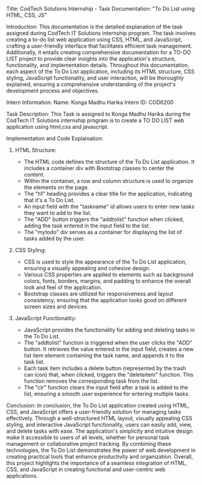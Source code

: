 
Title: CodTech Solutions Internship - Task Documentation: "To Do List using HTML, CSS, JS"

Introduction:
This documentation is the detailed explanation of the task assigned during CodTech IT Solutions internship program. The task involves creating a to-do list web application using CSS, HTML, and JavaScript, crafting a user-friendly interface that facilitates efficient task management. Additionally, it entails creating comprehensive documentation for a TO-DO LIST project to provide clear insights into the application's structure, functionality, and implementation details. Throughout this documentation, each aspect of the To Do List application, including its HTML structure, CSS styling, JavaScript functionality, and user interaction, will be thoroughly explained, ensuring a comprehensive understanding of the project's development process and objectives.

Intern Information:
Name: Konga Madhu Harika
Intern ID: COD6200

Task Description:
This Task is assigned to Konga Madhu Harika during the CodTech IT Solutions internship program is to create a TO DO LIST web application using html,css and javascript.

Implementation and Code Explaination:

1. HTML Structure:
   - The HTML code defines the structure of the To Do List application. It includes a container div with Bootstrap classes to center the content.
   - Within the container, a row and column structure is used to organize the elements on the page.
   - The "h1" heading provides a clear title for the application, indicating that it's a To Do List.
   - An input field with the "taskname" id allows users to enter new tasks they want to add to the list.
   - The "ADD" button triggers the "addtolist" function when clicked, adding the task entered in the input field to the list.
   - The "mytodo" div serves as a container for displaying the list of tasks added by the user.

2. CSS Styling:
   - CSS is used to style the appearance of the To Do List application, ensuring a visually appealing and cohesive design.
   - Various CSS properties are applied to elements such as background colors, fonts, borders, margins, and padding to enhance the overall look and feel of the application.
   - Bootstrap classes are utilized for responsiveness and layout consistency, ensuring that the application looks good on different screen sizes and devices.

3. JavaScript Functionality:
   - JavaScript provides the functionality for adding and deleting tasks in the To Do List.
   - The "addtolist" function is triggered when the user clicks the "ADD" button. It retrieves the value entered in the input field, creates a new list item element containing the task         name, and appends it to the task list.
   - Each task item includes a delete button (represented by the trash can icon) that, when clicked, triggers the "deleteitem" function. This function removes the corresponding task from       the list.
   - The "clr" function clears the input field after a task is added to the list, ensuring a smooth user experience for entering multiple tasks.

Conclusion:
In conclusion, the To Do List application created using HTML, CSS, and JavaScript offers a user-friendly solution for managing tasks effectively. Through a well-structured HTML layout, visually appealing CSS styling, and interactive JavaScript functionality, users can easily add, view, and delete tasks with ease. The application's simplicity and intuitive design make it accessible to users of all levels, whether for personal task management or collaborative project tracking. By combining these technologies, the To Do List demonstrates the power of web development in creating practical tools that enhance productivity and organization. Overall, this project highlights the importance of a seamless integration of HTML, CSS, and JavaScript in creating functional and user-centric web applications.
